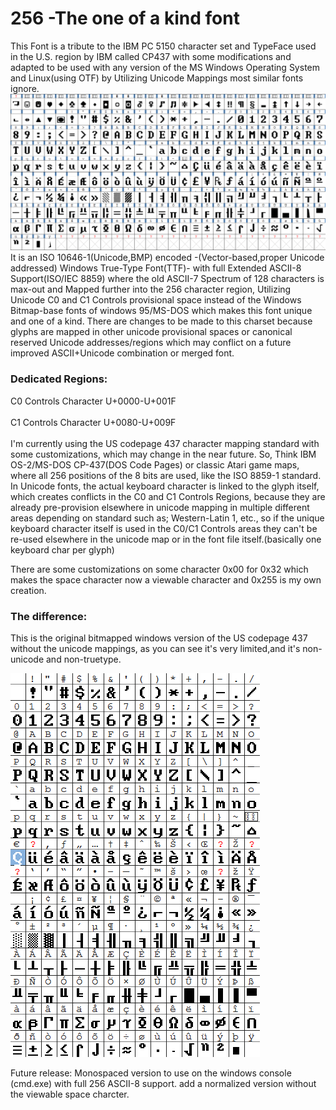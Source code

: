 # 256 -The one of a kind font
This Font is a tribute to the IBM PC 5150 character set and TypeFace used in the U.S. region by IBM called CP437 with some modifications and adapted to be used with any version of the MS Windows Operating System and Linux(using OTF) by Utilizing Unicode Mappings most similar fonts ignore.
<br>
![GitHub Logo](https://github.com/dernyn/256/blob/master/256.png)
It is an ISO 10646-1(Unicode,BMP) encoded -(Vector-based,proper Unicode addressed) Windows True-Type Font(TTF)- with full Extended ASCII-8 Support(ISO/IEC 8859) where the old ASCII-7 Spectrum of 128 characters is max-out and Mapped further into the 256 character region, Utilizing Unicode C0 and C1 Controls provisional space instead of the Windows Bitmap-base fonts of windows 95/MS-DOS which makes this font unique and one of a kind. There are changes to be made to this charset because glyphs are mapped in other unicode provisional spaces or canonical reserved Unicode addresses/regions which may conflict on a future improved ASCII+Unicode combination or merged font. 

<H3><b>Dedicated Regions:</b></H3>
C0 Controls Character U+0000-U+001F
<br>
</br>
C1 Controls Character U+0080-U+009F
<br>
</br>
I'm currently using the US codepage 437 character mapping standard with some customizations, which may change in the near future.
So, Think IBM OS-2/MS-DOS CP-437(DOS Code Pages) or classic Atari game maps, where all 256 positions of the 8 bits are used, like the ISO 8859-1 standard.
In Unicode fonts, the actual keyboard character is linked to the glyph itself, which creates conflicts in the C0 and C1 Controls Regions, because they are already pre-provision elsewhere in unicode mapping in multiple different areas depending on standard such as; Western-Latin 1, etc., so if the unique keyboard character itself is used in the C0/C1 Controls areas they can't be re-used elsewhere in the unicode map or in the font file itself.(basically one keyboard char per glyph)

There are some customizations on some character 0x00 for 0x32 which makes the space character now a viewable character and 0x255 is my own creation.


<H3><b>The difference:</b></H3>
This is the original bitmapped windows version of the US codepage 437 without the unicode mappings, as you can see it's very limited,and it's non-unicode and non-truetype.

![GitHub cp437](https://github.com/dernyn/256/blob/master/cp437.png)


Future release:
Monospaced version to use on the windows console (cmd.exe) with full 256 ASCII-8 support.
add a normalized version without the viewable space charcter.
